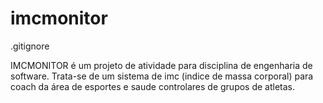 # imcmonitor
.gitignore

IMCMONITOR é um projeto de atividade para disciplina de engenharia de software. Trata-se de um sistema de imc (indice de massa corporal) para coach da área de esportes e saude controlares de grupos de atletas.

